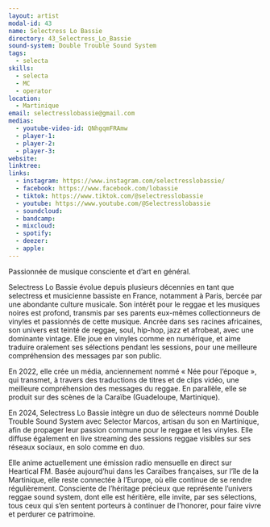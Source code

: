 ```yaml
---
layout: artist
modal-id: 43
name: Selectress Lo Bassie
directory: 43_Selectress_Lo_Bassie
sound-system: Double Trouble Sound System
tags: 
  - selecta
skills: 
  - selecta
  - MC
  - operator
location:
  - Martinique
email: selectresslobassie@gmail.com
medias:
  - youtube-video-id: QNhgqmFRAmw
  - player-1: 
  - player-2: 
  - player-3: 
website: 
linktree: 
links:
  - instagram: https://www.instagram.com/selectresslobassie/
  - facebook: https://www.facebook.com/lobassie
  - tiktok: https://www.tiktok.com/@selectresslobassie
  - youtube: https://www.youtube.com/@Selectresslobassie
  - soundcloud: 
  - bandcamp: 
  - mixcloud: 
  - spotify: 
  - deezer: 
  - apple: 
---
```


Passionnée de musique consciente et d’art en général.

Selectress Lo Bassie évolue depuis plusieurs décennies en tant que selectress et musicienne bassiste en France, notamment à Paris, bercée par une abondante culture musicale. Son intérêt pour le reggae et les musiques noires est profond, transmis par ses parents eux-mêmes collectionneurs de vinyles et passionnés de cette musique. Ancrée dans ses racines africaines, son univers est teinté de reggae, soul, hip-hop, jazz et afrobeat, avec une dominante vintage. Elle joue en vinyles comme en numérique, et aime traduire oralement ses sélections pendant les sessions, pour une meilleure compréhension des messages par son public.

En 2022, elle crée un média, anciennement nommé « Née pour l’époque », qui transmet, à travers des traductions de titres et de clips vidéo, une meilleure compréhension des messages du reggae. En parallèle, elle se produit sur des scènes de la Caraïbe (Guadeloupe, Martinique).

En 2024, Selectress Lo Bassie intègre un duo de sélecteurs nommé Double Trouble Sound System avec Selector Marcos, artisan du son en Martinique, afin de propager leur passion commune pour le reggae et les vinyles. Elle diffuse également en live streaming des sessions reggae visibles sur ses réseaux sociaux, en solo comme en duo.

Elle anime actuellement une émission radio mensuelle en direct sur Heartical FM. Basée aujourd’hui dans les Caraïbes françaises, sur l’île de la Martinique, elle reste connectée à l’Europe, où elle continue de se rendre régulièrement. Consciente de l’héritage précieux que représente l’univers reggae sound system, dont elle est héritière, elle invite, par ses sélections, tous ceux qui s’en sentent porteurs à continuer de l’honorer, pour faire vivre et perdurer ce patrimoine.




